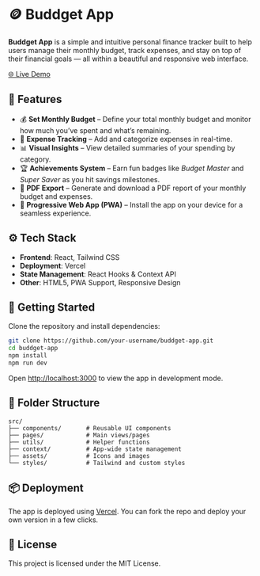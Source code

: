 # 🪙 Buddget App

**Buddget App** is a simple and intuitive personal finance tracker built to help users manage their monthly budget, track expenses, and stay on top of their financial goals — all within a beautiful and responsive web interface.

[🌐 Live Demo](https://buddget-app.vercel.app)

## 📌 Features

* 💰 **Set Monthly Budget** – Define your total monthly budget and monitor how much you’ve spent and what’s remaining.
* 🧾 **Expense Tracking** – Add and categorize expenses in real-time.
* 📊 **Visual Insights** – View detailed summaries of your spending by category.
* 🏆 **Achievements System** – Earn fun badges like *Budget Master* and *Super Saver* as you hit savings milestones.
* 📄 **PDF Export** – Generate and download a PDF report of your monthly budget and expenses.
* 📱 **Progressive Web App (PWA)** – Install the app on your device for a seamless experience.

## ⚙️ Tech Stack

* **Frontend**: React, Tailwind CSS
* **Deployment**: Vercel
* **State Management**: React Hooks & Context API
* **Other**: HTML5, PWA Support, Responsive Design

## 🚀 Getting Started

Clone the repository and install dependencies:

```bash
git clone https://github.com/your-username/buddget-app.git
cd buddget-app
npm install
npm run dev
```

Open [http://localhost:3000](http://localhost:3000) to view the app in development mode.

## 📁 Folder Structure

```plaintext
src/
├── components/       # Reusable UI components
├── pages/            # Main views/pages
├── utils/            # Helper functions
├── context/          # App-wide state management
├── assets/           # Icons and images
└── styles/           # Tailwind and custom styles
```

## 📦 Deployment

The app is deployed using [Vercel](https://vercel.com/). You can fork the repo and deploy your own version in a few clicks.

## 📄 License

This project is licensed under the MIT License.
